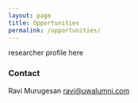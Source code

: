 ```yaml
---
layout: page
title: Opportunities
permalink: /opportunities/
---
```


researcher profile here




### Contact

Ravi Murugesan [ravi@uwalumni.com](mailto:ravi@uwalumni.com)